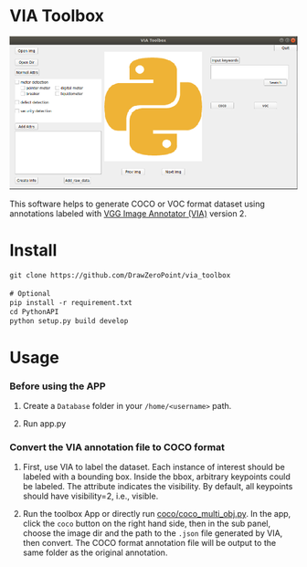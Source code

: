 # VIA Toolbox

![UI](asset/via_toolbox.png)

This software helps to generate COCO or VOC format dataset using annotations labeled
with [VGG Image Annotator (VIA)](https://www.robots.ox.ac.uk/~vgg/software/via/) version 2.

# Install

```
git clone https://github.com/DrawZeroPoint/via_toolbox

# Optional
pip install -r requirement.txt
cd PythonAPI
python setup.py build develop
```

# Usage

### Before using the APP

1. Create a `Database` folder in your `/home/<username>` path.

2. Run app.py

### Convert the VIA annotation file to COCO format

1. First, use VIA to label the dataset. Each instance of interest should be labeled with a bounding box.
   Inside the bbox, arbitrary keypoints could be labeled. The attribute indicates the visibility. By 
   default, all keypoints should have visibility=2, i.e., visible.
   
2. Run the toolbox App or directly run [coco/coco_multi_obj.py](coco/coco_multi_obj.py). In the app, click
   the `coco` button on the right hand side, then in the sub panel, choose the image dir and the path to the
   `.json` file generated by VIA, then convert. The COCO format annotation file will be output to the same folder
   as the original annotation.
